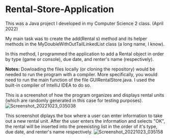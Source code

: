 # Rental-Store-Application
This was a Java project I developed in my Computer Science 2 class. (April 2022)

My main task was to create the add(Rental s) method and its helper methods in the MyDoubleWithOutTailLinkedList class (a long name, I know). 

In this method, I programmed the application to add a Rental object in order by type (game or console), due date, and renter's name (respectively). 


**Notes:** Dowloading the files locally (or cloning the repository) would be needed to run the program with a compiler. More specifically, you would need to run the main function of the file GUIRentalStore.java. I used the built-in compiler of IntelliJ IDEA to do so.

This is a screenshot of how the program organizes and displays rental units (which are randomly generated in this case for testing purposes).
![Screenshot_20221023_035038](https://user-images.githubusercontent.com/112494911/197415253-27a8b30d-1755-4a4a-8b5d-ba987dcbf791.png)

This screenshot diplays the box where a user can enter information to take out a new rental unit. After the user enters the information and selects "OK", the rental will be inserted into the preexisting list in the order of it's type, due date, and renter's name respectively.
![Screenshot_20221023_035158](https://user-images.githubusercontent.com/112494911/197415256-8ceb1c43-7603-487c-9d7d-fb2dafd36874.png)
